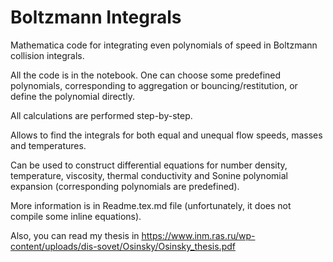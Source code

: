 # Boltzmann Integrals
Mathematica code for integrating even polynomials of speed in Boltzmann collision integrals.

All the code is in the notebook.
One can choose some predefined polynomials, corresponding to aggregation or bouncing/restitution, or define the polynomial directly.

All calculations are performed step-by-step.

Allows to find the integrals for both equal and unequal flow speeds, masses and temperatures.

Can be used to construct differential equations for number density, temperature, viscosity, thermal conductivity and Sonine polynomial expansion (corresponding polynomials are predefined).

More information is in Readme.tex.md file (unfortunately, it does not compile some inline equations).

Also, you can read my thesis in https://www.inm.ras.ru/wp-content/uploads/dis-sovet/Osinsky/Osinsky_thesis.pdf
